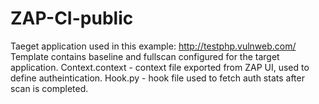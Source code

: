 # ZAP-CI-public

Taeget application used in this example: http://testphp.vulnweb.com/
Template contains baseline and fullscan configured for the target application.
Context.context - context file exported from ZAP UI, used to define autheintication.
Hook.py - hook file used to fetch auth stats after scan is completed.
